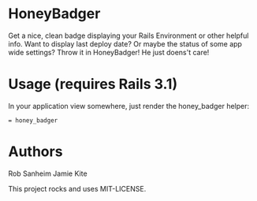 # HoneyBadger

Get a nice, clean badge displaying your Rails Environment or other helpful info.  Want to display last deploy date?  Or maybe the status of some app wide settings?  Throw it in HoneyBadger!  He just doens't care!

# Usage (requires Rails 3.1)

In your application view somewhere, just render the honey_badger helper:

    = honey_badger

# Authors

Rob Sanheim
Jamie Kite


This project rocks and uses MIT-LICENSE.

